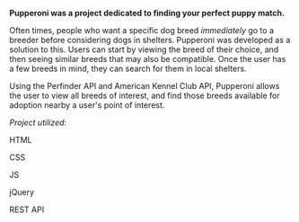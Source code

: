 **Pupperoni was a project dedicated to finding your perfect puppy match.**

Often times, people who want a specific dog breed _immediately_ go to a breeder before considering dogs in shelters. Pupperoni was developed as a solution to this. Users can start by viewing the breed of their choice, and then seeing similar breeds that may also be compatible. Once the user has a few breeds in mind, they can search for them in local shelters.

Using the Perfinder API and American Kennel Club API, Pupperoni allows the user to view all breeds of interest, and find those breeds available for adoption nearby a user&#39;s point of interest.

_Project utilized:_

HTML

CSS

JS

jQuery

REST API
